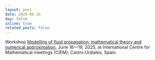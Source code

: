 ```yaml
---
layout: post
date: 2025-06-16
day: false
inline: true
related_posts: false
---
```


Workshop <a href="https://www.ciem.unican.es/actividades-2025/">Modelling of fluid propagation: mathematical theory and numerical approximation</a>, June 16&mdash;19, 2025, at International Centre for Mathematical meetings (CIEM), Castro Urdiales, Spain.
